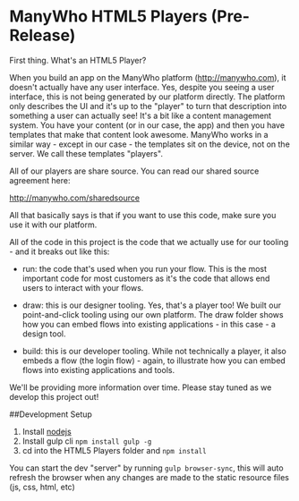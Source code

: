 ManyWho HTML5 Players (Pre-Release)
===================================

First thing. What's an HTML5 Player?

When you build an app on the ManyWho platform (http://manywho.com), it doesn't actually have any user interface. Yes, despite you seeing a user interface, this is not being generated by our platform directly.  The platform only describes the UI and it's up to the "player" to turn that description into something a user can actually see!  It's a bit like a content management system.  You have your content (or in our case, the app) and then you have templates that make that content look awesome.  ManyWho works in a similar way - except in our case - the templates sit on the device, not on the server.  We call these templates "players".

All of our players are share source.  You can read our shared source agreement here:

http://manywho.com/sharedsource

All that basically says is that if you want to use this code, make sure you use it with our platform.

All of the code in this project is the code that we actually use for our tooling - and it breaks out like this:

- run: the code that's used when you run your flow. This is the most important code for most customers as it's the code that allows end users to interact with your flows.

- draw: this is our designer tooling.  Yes, that's a player too! We built our point-and-click tooling using our own platform. The draw folder shows how you can embed flows into existing applications - in this case - a design tool.

- build: this is our developer tooling.  While not technically a player, it also embeds a flow (the login flow) - again, to illustrate how you can embed flows into existing applications and tools.

We'll be providing more information over time.  Please stay tuned as we develop this project out!

##Development Setup
1. Install [nodejs](http://nodejs.org/)
2. Install gulp cli `npm install gulp -g`
3. cd into the HTML5 Players folder and `npm install`

You can start the dev "server" by running `gulp browser-sync`, this will auto refresh the browser when any changes are made to the static resource files (js, css, html, etc)
